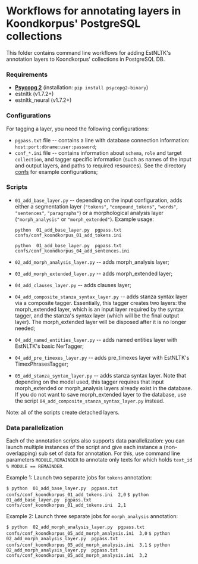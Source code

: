 # Workflows for annotating layers in Koondkorpus' PostgreSQL collections

This folder contains command line workflows for adding EstNLTK's annotation layers to Koondkorpus' collections in PostgreSQL DB.

### Requirements

* [**Psycopg 2**](http://initd.org/psycopg) (installation: `pip install psycopg2-binary`)
* estnltk (v1.7.2+)
* estnltk_neural (v1.7.2+)

### Configurations

For tagging a layer, you need the following configurations:

* `pgpass.txt` file -- contains a line with database connection information: `host:port:dbname:user:password`;
* `conf_*.ini` file -- contains information about `schema`, `role` and target `collection`, and tagger specific information (such as names of the input and output layers, and paths to required resources). See the directory [confs](confs/) for example configurations;

### Scripts

* `01_add_base_layer.py` -- depending on the input configuration, adds either a segmentation layer (`"tokens"`, `"compound_tokens"`,  `"words"`, `"sentences"`, `"paragraphs"`) or a morphological analysis layer (`"morph_analysis"` or `"morph_extended"`). Example usage:

	`python  01_add_base_layer.py  pgpass.txt  confs/conf_koondkorpus_01_add_tokens.ini`

	`python  01_add_base_layer.py  pgpass.txt  confs/conf_koondkorpus_04_add_sentences.ini`

* `02_add_morph_analysis_layer.py` -- adds morph\_analysis layer;
 
* `03_add_morph_extended_layer.py` -- adds morph\_extended layer;

* `04_add_clauses_layer.py` -- adds clauses layer;

* `04_add_composite_stanza_syntax_layer.py` -- adds stanza syntax layer via a composite tagger. Essentially, this tagger creates two layers: the morph\_extended layer, which is an input layer required by the syntax tagger, and the stanza's syntax layer (which  will be the final output layer). The morph\_extended layer will be disposed after it is no longer needed;

* `04_add_named_entities_layer.py` -- adds named entities layer with EstNLTK's basic NerTagger;

* `04_add_pre_timexes_layer.py` -- adds pre\_timexes layer with EstNLTK's TimexPhrasesTagger;

* `05_add_stanza_syntax_layer.py` -- adds stanza syntax layer. Note that depending on the model used, this tagger requires that input morph\_extended or morph\_analysis layers already exist in the database. If you do not want to save morph\_extended layer to the database, use the script `04_add_composite_stanza_syntax_layer.py` instead.

Note: all of the scripts create detached layers.

### Data parallelization

Each of the annotation scripts also supports data parallelization: you can launch multiple instances of the script and give each instance a (non-overlapping) sub set of data for annotation. For this, use command line parameters `MODULE,REMAINDER` to annotate only texts for which holds `text_id % MODULE == REMAINDER`. 

Example 1: Launch two separate jobs for `tokens` annotation:

`$ python  01_add_base_layer.py  pgpass.txt  confs/conf_koondkorpus_01_add_tokens.ini  2,0`
`$ python  01_add_base_layer.py  pgpass.txt  confs/conf_koondkorpus_01_add_tokens.ini  2,1`

Example 2: Launch three separate jobs for `morph_analysis` annotation:

`$ python  02_add_morph_analysis_layer.py  pgpass.txt  confs/conf_koondkorpus_05_add_morph_analysis.ini  3,0`
`$ python  02_add_morph_analysis_layer.py  pgpass.txt  confs/conf_koondkorpus_05_add_morph_analysis.ini  3,1`
`$ python  02_add_morph_analysis_layer.py  pgpass.txt  confs/conf_koondkorpus_05_add_morph_analysis.ini  3,2`




